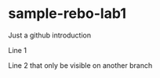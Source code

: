 # sample-rebo-lab1
Just a github introduction

Line 1

Line 2 that only be visible on another branch
